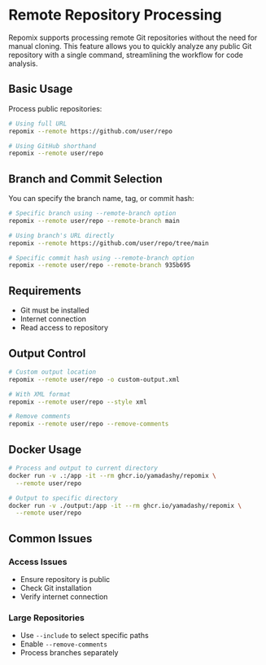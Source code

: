 # Remote Repository Processing

Repomix supports processing remote Git repositories without the need for manual cloning. This feature allows you to quickly analyze any public Git repository with a single command, streamlining the workflow for code analysis.

## Basic Usage

Process public repositories:
```bash
# Using full URL
repomix --remote https://github.com/user/repo

# Using GitHub shorthand
repomix --remote user/repo
```

## Branch and Commit Selection

You can specify the branch name, tag, or commit hash:

```bash
# Specific branch using --remote-branch option
repomix --remote user/repo --remote-branch main

# Using branch's URL directly
repomix --remote https://github.com/user/repo/tree/main

# Specific commit hash using --remote-branch option
repomix --remote user/repo --remote-branch 935b695
```

## Requirements

- Git must be installed
- Internet connection
- Read access to repository

## Output Control

```bash
# Custom output location
repomix --remote user/repo -o custom-output.xml

# With XML format
repomix --remote user/repo --style xml

# Remove comments
repomix --remote user/repo --remove-comments
```

## Docker Usage

```bash
# Process and output to current directory
docker run -v .:/app -it --rm ghcr.io/yamadashy/repomix \
  --remote user/repo

# Output to specific directory
docker run -v ./output:/app -it --rm ghcr.io/yamadashy/repomix \
  --remote user/repo
```

## Common Issues

### Access Issues
- Ensure repository is public
- Check Git installation
- Verify internet connection

### Large Repositories
- Use `--include` to select specific paths
- Enable `--remove-comments`
- Process branches separately
